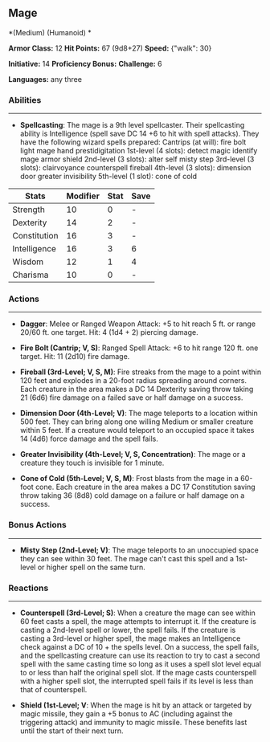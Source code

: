 ## Mage
*(Medium) (Humanoid) *

**Armor Class:** 12
**Hit Points:** 67 (9d8+27)
**Speed:** {"walk": 30}

**Initiative:** 14
**Proficiency Bonus:**
**Challenge:** 6

**Languages:** any three

### Abilities
 --- 
- **Spellcasting**: The mage is a 9th level spellcaster. Their spellcasting ability is Intelligence (spell save DC 14
 +6 to hit with spell attacks). They have the following wizard spells prepared:
 Cantrips (at will): fire bolt
 light
 mage hand
 prestidigitation
 1st-level (4 slots): detect magic
 identify
 mage armor
 shield
 2nd-level (3 slots): alter self
 misty step
 3rd-level (3 slots): clairvoyance
 counterspell
 fireball
 4th-level (3 slots): dimension door
 greater invisibility
 5th-level (1 slot): cone of cold



| Stats | Modifier | Stat | Save
| ---- | ---- | ---- | ---- |
| Strength | 10 | 0 | - |
| Dexterity | 14 | 2 | - |
| Constitution | 16 | 3 | - |
| Intelligence | 16 | 3 | 6 |
| Wisdom | 12 | 1 | 4 |
| Charisma | 10 | 0 | - |

### Actions
 --- 
- **Dagger**: Melee or Ranged Weapon Attack: +5 to hit  reach 5 ft. or range 20/60 ft.  one target. Hit: 4 (1d4 + 2) piercing damage.

- **Fire Bolt (Cantrip; V, S)**: Ranged Spell Attack: +6 to hit  range 120 ft.  one target. Hit: 11 (2d10) fire damage.

- **Fireball (3rd-Level; V, S, M)**: Fire streaks from the mage to a point within 120 feet and explodes in a 20-foot radius  spreading around corners. Each creature in the area makes a DC 14 Dexterity saving throw  taking 21 (6d6) fire damage on a failed save or half damage on a success.

- **Dimension Door (4th-Level; V)**: The mage teleports to a location within 500 feet. They can bring along one willing Medium or smaller creature within 5 feet. If a creature would teleport to an occupied space  it takes 14 (4d6) force damage  and the spell fails.

- **Greater Invisibility (4th-Level; V, S, Concentration)**: The mage or a creature they touch is invisible for 1 minute.

- **Cone of Cold (5th-Level; V, S, M)**: Frost blasts from the mage in a 60-foot cone. Each creature in the area makes a DC 17 Constitution saving throw  taking 36 (8d8) cold damage on a failure or half damage on a success.

### Bonus Actions
 --- 
- **Misty Step (2nd-Level; V)**: The mage teleports to an unoccupied space they can see within 30 feet. The mage can't cast this spell and a 1st-level or higher spell on the same turn.

### Reactions
 --- 
- **Counterspell (3rd-Level; S)**: When a creature the mage can see within 60 feet casts a spell, the mage attempts to interrupt it. If the creature is casting a 2nd-level spell or lower, the spell fails. If the creature is casting a 3rd-level or higher spell, the mage makes an Intelligence check against a DC of 10 + the spells level. On a success, the spell fails, and the spellcasting creature can use its reaction to try to cast a second spell with the same casting time so long as it uses a spell slot level equal to or less than half the original spell slot. If the mage casts counterspell with a higher spell slot, the interrupted spell fails if its level is less than that of counterspell.

- **Shield (1st-Level; V**: When the mage is hit by an attack or targeted by magic missile, they gain a +5 bonus to AC (including against the triggering attack) and immunity to magic missile. These benefits last until the start of their next turn.

